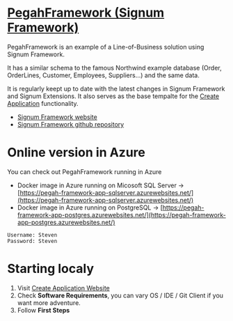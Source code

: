 ﻿[PegahFramework (Signum Framework)](http://www.signumframework.com/)
===================================================

PegahFramework is an example of a Line-of-Business solution using Signum Framework. 

It has a similar schema to the famous Northwind example database (Order, OrderLines, Customer, Employees, Suppliers...) and the same data.

It is regularly keept up to date with the latest changes in Signum Framework and Signum Extensions. It also serves as the base tempalte for the [Create Application](https://www.signumsoftware.com/es/DuplicateApplication) functionality. 

- [Signum Framework website](https://www.signumsoftware.com/en/Framework)
- [Signum Framework github repository](https://github.com/signumsoftware/framework)


# Online version in Azure
You can check out PegahFramework running in Azure

- Docker image in Azure running on Micosoft SQL Server -> [https://pegah-framework-app-sqlserver.azurewebsites.net/](https://pegah-framework-app-sqlserver.azurewebsites.net/)
- Docker image in Azure running on PostgreSQL -> [https://pegah-framework-app-postgres.azurewebsites.net/](https://pegah-framework-app-postgres.azurewebsites.net/)

```
Username: Steven
Password: Steven
```

# Starting localy

1. Visit [Create Application Website](https://www.signumsoftware.com/es/DuplicateApplication)
2. Check **Software Requirements**, you can vary OS / IDE / Git Client if you want more adventure.  
3. Follow **First Steps**
